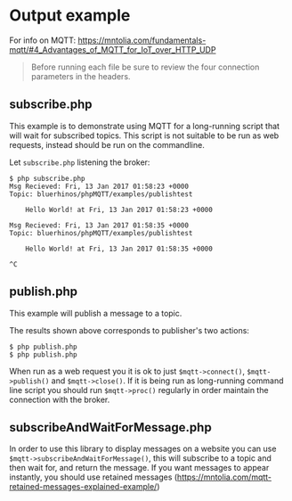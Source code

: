 # Output example

For info on MQTT: https://mntolia.com/fundamentals-mqtt/#4_Advantages_of_MQTT_for_IoT_over_HTTP_UDP

> Before running each file be sure to review the four connection parameters in the headers.

subscribe.php
--
This example is to demonstrate using MQTT for a long-running script that will wait for subscribed topics.
This script is not suitable to be run as web requests, instead should be run on the commandline.

Let `subscribe.php` listening the broker: 
```console
$ php subscribe.php 
Msg Recieved: Fri, 13 Jan 2017 01:58:23 +0000
Topic: bluerhinos/phpMQTT/examples/publishtest

	Hello World! at Fri, 13 Jan 2017 01:58:23 +0000

Msg Recieved: Fri, 13 Jan 2017 01:58:35 +0000
Topic: bluerhinos/phpMQTT/examples/publishtest

	Hello World! at Fri, 13 Jan 2017 01:58:35 +0000

^C
```

publish.php
---
This example will publish a message to a topic.

The results shown above corresponds to publisher's two actions:
```console
$ php publish.php
$ php publish.php
```

When run as a web request you it is ok to just `$mqtt->connect()`, `$mqtt->publish()` and `$mqtt->close()`.
If it is being run as long-running command line script you should run `$mqtt->proc()` regularly in order maintain the connection with the broker.
 
subscribeAndWaitForMessage.php
--
In order to use this library to display messages on a website you can use `$mqtt->subscribeAndWaitForMessage()`, this will subscribe to a topic and then wait for, and return the message.
If you want messages to appear instantly, you should use retained messages (https://mntolia.com/mqtt-retained-messages-explained-example/)  